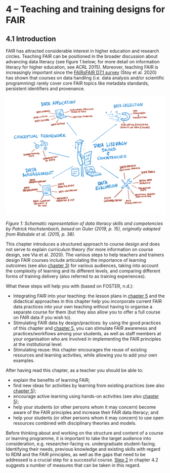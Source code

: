 # 4 – Teaching and training designs for FAIR

## 4.1 Introduction

FAIR has attracted considerable interest in higher education and research circles. Teaching FAIR can be positioned in the broader discussion about advancing data literacy (see figure 1 below; for more detail on information literacy for higher education, see ACRL 2015). Moreover, teaching FAIR is increasingly important since the [FAIRsFAIR D7.1 survey](https://doi.org/10.5281/zenodo.3629682) (Stoy et al. 2020) has shown that courses on data handling (i.e. data analysis and/or scientific programming) rarely cover core FAIR topics like metadata standards, persistent identifiers and provenance.

![](../Images/4_2_figure_1_2.png)

_Figure 1: Schematic representation of data literacy skills and competencies by Patrick Hochstenbach, based on Guler (2019, p. 15), originally adapted from Ridsdale et al. (2015, p. 38)._

This chapter introduces a structured approach to course design and does not serve to explain curriculum theory (for more information on course design, see Via et al. 2020). The various steps to help teachers and trainers design FAIR courses include articulating the importance of learning outcomes (see also [chapter 3](../3FAIRskills/0FAIRskilsCompetences.md)) for various audiences, taking into account the complexity of learning and its different levels, and comparing different forms of training delivery (also referred to as training experiences).

What these steps will help you with (based on FOSTER, n.d.):

- Integrating FAIR into your teaching: the lesson plans in [chapter 5](../5FAIRlessonPlans/0LessonPlans.md) and the didactical approaches in this chapter help you incorporate current FAIR data practices into your own teaching without having to organise a separate course for them (but they also allow you to offer a full course on FAIR data if you wish to).
- Stimulating FAIR data by design/practices: by using the good practices of this chapter and [chapter 5](../5FAIRlessonPlans/0LessonPlans.md), you can stimulate FAIR awareness and practices/workflows among your students, as well as staff members at your organisation who are involved in implementing the FAIR principles at the institutional level.
- Stimulating reuse: this chapter encourages the reuse of existing resources and learning activities, while allowing you to add your own examples.

After having read this chapter, as a teacher you should be able to:

- explain the benefits of learning FAIR;
- find new ideas for activities by learning from existing practices (see also [chapter 5](../5FAIRlessonPlans/0LessonPlans.md));
- encourage active learning using hands-on activities (see also [chapter 5](../5FAIRlessonPlans/0LessonPlans.md));
- help your students (or other persons whom it may concern) become aware of the FAIR principles and increase their FAIR data literacy; and
- help your students (or other persons whom it may concern) to use open resources combined with disciplinary theories and models.

Before thinking about and working on the structure and content of a course or learning programme, it is important to take the target audience into consideration, e.g. researcher-facing vs. undergraduate student-facing. Identifying their needs, previous knowledge and existing skills with regard to RDM and the FAIR principles, as well as the gaps that need to be addressed is a crucial step for a successful course. [Step 2](22LearningExperiences.md) in chapter 4.2 suggests a number of measures that can be taken in this regard.
